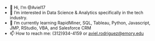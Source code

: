 - 👋 Hi, I’m @Aviel17
- 👀 I’m interested in Data Science & Analytics specifically in the tech industry.
- 🌱 I’m currently learning RapidMiner, SQL, Tableau, Python, Javascript, JMP, RStudio, VBA, and Salesforce CRM
- 📫 How to reach me: (312)934-4159 or aviel.rodriguez@emory.edu
